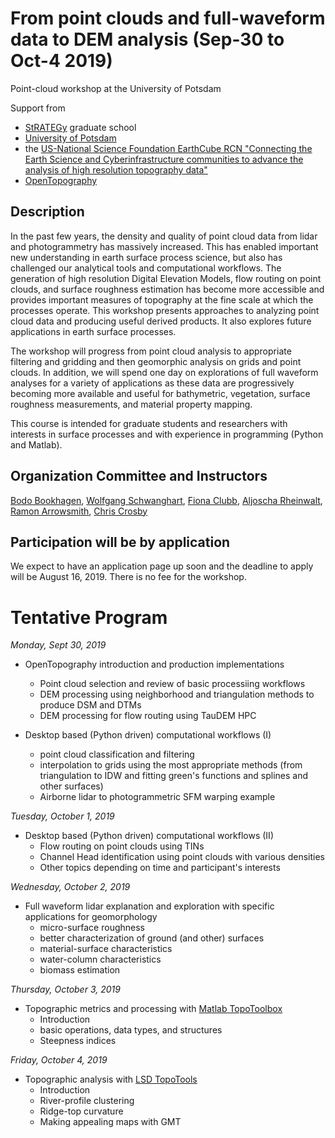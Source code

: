 # From point clouds and full-waveform data to DEM analysis (Sep-30 to Oct-4 2019)
Point-cloud workshop at the University of Potsdam

Support from 
- [StRATEGy](http://www.irtg-strategy.de/index/) graduate school
- [University of Potsdam](https://up-rs-esp.github.io/)
- the [US-National Science Foundation EarthCube RCN "Connecting the Earth Science and Cyberinfrastructure communities to advance the analysis of high resolution topography data"](https://www.nsf.gov/awardsearch/showAward?AWD_ID=1642611&HistoricalAwards=false) 
- [OpenTopography](https://opentopography.org/)

## Description
In the past few years, the density and quality of point cloud data from lidar and photogrammetry has massively increased. This has enabled important new understanding in earth surface process science, but also has challenged our analytical tools and computational workflows. The generation of high resolution Digital Elevation Models, flow routing on point clouds, and surface roughness estimation has become more accessible and provides important measures of topography at the fine scale at which the processes operate.  This workshop presents approaches to analyzing point cloud data and producing useful derived products. It also explores future applications in earth surface processes.

The workshop will progress from point cloud analysis to appropriate filtering and gridding and then geomorphic analysis on grids and point clouds. In addition, we will spend one day on explorations of full waveform analyses for a variety of applications as these data are progressively becoming more available and useful for bathymetric, vegetation, surface roughness measurements, and material property mapping. 

This course is intended for graduate students and researchers with interests in surface processes and with experience in programming (Python and Matlab).

## Organization Committee and Instructors
[Bodo Bookhagen](https://bodobookhagen.github.io/), [Wolfgang Schwanghart](https://topotoolbox.wordpress.com/), [Fiona Clubb](https://fclubb.github.io/), [Aljoscha Rheinwalt](https://github.com/Rheinwalt), [Ramon Arrowsmith](https://www.public.asu.edu/~arrows/), [Chris Crosby](https://connect.unavco.org/display/per508132)

## Participation will be by application
We expect to have an application page up soon and the deadline to apply will be August 16, 2019. There is no fee for the workshop. 

# Tentative Program
*Monday, Sept 30, 2019* 
- OpenTopography introduction and production implementations 
  - Point cloud selection and review of basic processiing workflows 
  - DEM processing using neighborhood and triangulation methods to produce DSM and DTMs 
  - DEM processing for flow routing using TauDEM HPC 
	
- Desktop based (Python driven) computational workflows (I)
  - point cloud classification and filtering
  - interpolation to grids using the most appropriate methods (from triangulation to IDW and fitting green's functions and splines and other surfaces)
  - Airborne lidar to photogrammetric SFM warping example 

*Tuesday, October 1, 2019* 
- Desktop based (Python driven) computational workflows (II)
  - Flow routing on point clouds using TINs
  - Channel Head identification using point clouds with various densities
  - Other topics depending on time and participant's interests

*Wednesday, October 2, 2019* 
- Full waveform lidar explanation and exploration with specific applications for geomorphology 
   - micro-surface roughness
   - better characterization of ground (and other) surfaces
   - material-surface characteristics
   - water-column characteristics
   - biomass estimation

*Thursday, October 3, 2019* 
- Topographic metrics and processing with [Matlab TopoToolbox](https://topotoolbox.wordpress.com/)
  - Introduction
  - basic operations, data types, and structures
  - Steepness indices

*Friday, October 4, 2019*
- Topographic analysis with [LSD TopoTools](https://lsdtopotools.github.io/)
  - Introduction
  - River-profile clustering
  - Ridge-top curvature
  - Making appealing maps with GMT

